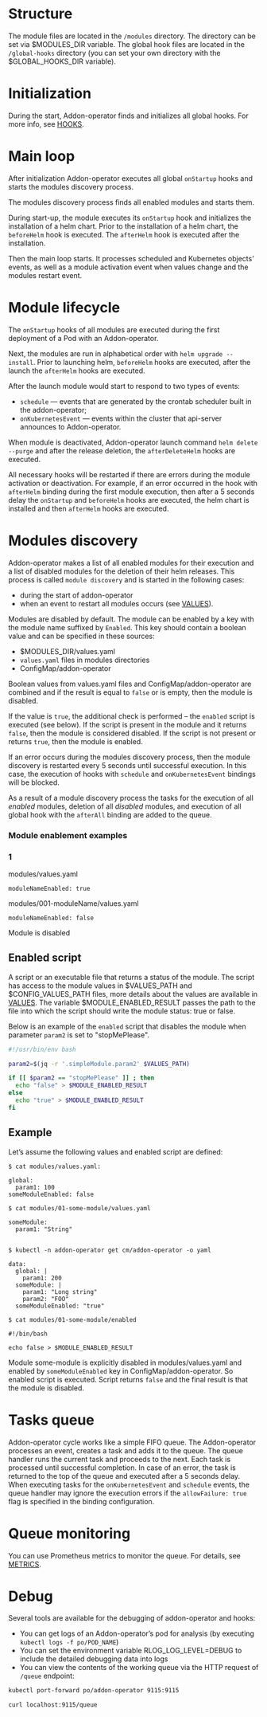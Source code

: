 # Structure

The module files are located in the `/modules` directory. The directory can be set via $MODULES_DIR variable. The global hook files are located in the `/global-hooks` directory (you can set your own directory with the $GLOBAL_HOOKS_DIR variable).

# Initialization

During the start, Addon-operator finds and initializes all global hooks. For more info, see [HOOKS](HOOKS.md#initialization-of-global-hooks).

# Main loop

After initialization Addon-operator executes all global `onStartup` hooks and starts the modules discovery process.

The modules discovery process finds all enabled modules and starts them.

During start-up, the module executes its `onStartup` hook and initializes the installation of a helm chart. Prior to the installation of a helm chart, the `beforeHelm` hook is executed. The `afterHelm` hook is executed after the installation.

Then the main loop starts. It processes scheduled and Kubernetes objects’ events, as well as a module activation event when values change and the modules restart event.

# Module lifecycle

The `onStartup` hooks of all modules are executed during the first deployment of a Pod with an Addon-operator.

Next, the modules are run in alphabetical order with `helm upgrade --install`. Prior to launching helm, `beforeHelm` hooks are executed, after the launch the `afterHelm` hooks are executed.

After the launch module would start to respond to two types of events:

- `schedule` — events that are generated by the crontab scheduler built in the addon-operator;
- `onKubernetesEvent` — events within the cluster that api-server announces to Addon-operator.

When module is deactivated, Addon-operator launch command `helm delete --purge` and after the release deletion, the `afterDeleteHelm` hooks are executed.

All necessary hooks will be restarted if there are errors during the module activation or deactivation. For example, if an error occurred in the hook with `afterHelm` binding during the first module execution, then after a 5 seconds delay the `onStartup` and `beforeHelm` hooks are executed, the helm chart is installed and then `afterHelm` hooks are executed.

# Modules discovery

Addon-operator makes a list of all enabled modules for their execution and a list of disabled modules for the deletion of their helm releases. This process is called `module discovery` and is started in the following cases:

- during the start of addon-operator
- when an event to restart all modules occurs (see [VALUES](VALUES.md)).

Modules are disabled by default. The module can be enabled by a key with the module name suffixed by `Enabled`. This key should contain a boolean value and can be specified in these sources:

- $MODULES_DIR/values.yaml
- `values.yaml` files in modules directories
- ConfigMap/addon-operator

Boolean values from values.yaml files and ConfigMap/addon-operator are combined and if the result is equal to `false` or is empty, then the module is disabled.

If the value is `true`, the additional check is performed – the `enabled` script is executed (see below). If the script is present in the module and it returns `false`, then the module is considered disabled. If the script is not present or returns `true`, then the module is enabled.

If an error occurs during the modules discovery process, then the module discovery is restarted every 5 seconds until successful execution. In this case, the execution of hooks with `schedule` and `onKubernetesEvent` bindings will be blocked.

As a result of a module discovery process the tasks for the execution of all *enabled* modules, deletion of all *disabled* modules, and execution of all global hook with the `afterAll` binding are added to the queue.

### Module enablement examples

### 1

modules/values.yaml
```
moduleNameEnabled: true
```

modules/001-moduleName/values.yaml
```
moduleNameEnabled: false
```

Module is disabled

## Enabled script

A script or an executable file that returns a status of the module. The script has access to the module values in $VALUES_PATH and $CONFIG_VALUES_PATH files, more details about the values are available in [VALUES](VALUES.md#using-values-in-enabled-script). The variable $MODULE_ENABLED_RESULT passes the path to the file into which the script should write the module status: true or false.

Below is an example of the `enabled` script that disables the module when parameter `param2` is set to "stopMePlease".


```bash
#!/usr/bin/env bash

param2=$(jq -r '.simpleModule.param2' $VALUES_PATH)

if [[ $param2 == "stopMePlease" ]] ; then
  echo "false" > $MODULE_ENABLED_RESULT
else
  echo "true" > $MODULE_ENABLED_RESULT
fi

```

## Example

Let’s assume the following values and enabled script are defined:

```
$ cat modules/values.yaml:

global:
  param1: 100
someModuleEnabled: false

$ cat modules/01-some-module/values.yaml

someModule:
  param1: "String"


$ kubectl -n addon-operator get cm/addon-operator -o yaml

data:
  global: |
    param1: 200
  someModule: |
    param1: "Long string"
    param2: "FOO"
  someModuleEnabled: "true"

$ cat modules/01-some-module/enabled

#!/bin/bash

echo false > $MODULE_ENABLED_RESULT
```

Module some-module is explicitly disabled in modules/values.yaml and enabled by `someModuleEnabled` key in ConfigMap/addon-operator. So enabled script is executed. Script returns `false` and the final result is that the module is disabled.

# Tasks queue

Addon-operator cycle works like a simple FIFO queue. The Addon-operator processes an event, creates a task and adds it to the queue. The queue handler runs the current task and proceeds to the next. Each task is processed until successful completion. In case of an error, the task is returned to the top of the queue and executed after a 5 seconds delay. When executing tasks for the `onKubernetesEvent` and `schedule` events, the queue handler may ignore the execution errors if the `allowFailure: true` flag is specified in the binding configuration.

# Queue monitoring

You can use Prometheus metrics to monitor the queue. For details, see [METRICS](METRICS.md).

# Debug

Several tools are available for the debugging of addon-operator and hooks:

- You can get logs of an Addon-operator’s pod for analysis (by executing `kubectl logs -f po/POD_NAME`)
- You can set the environment variable RLOG_LOG_LEVEL=DEBUG to include the detailed debugging data into logs
- You can view the contents of the working queue via the HTTP request of `/queue` endpoint:

```bash
kubectl port-forward po/addon-operator 9115:9115

curl localhost:9115/queue
```
